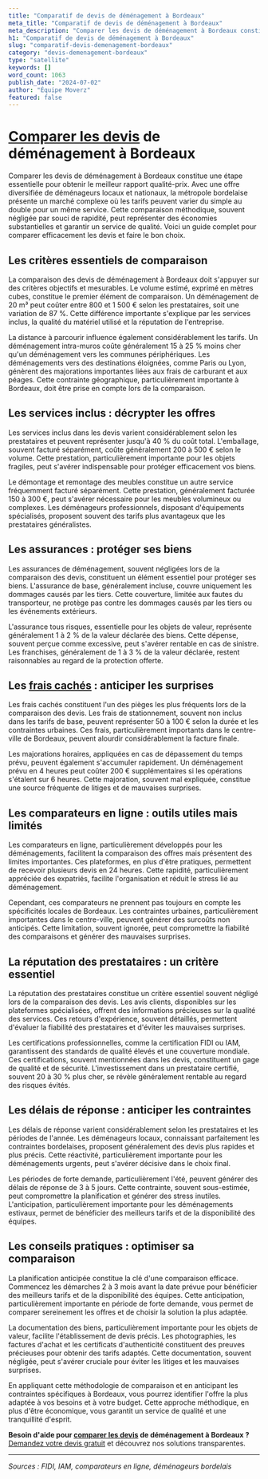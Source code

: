 ```yaml
---
title: "Comparatif de devis de déménagement à Bordeaux"
meta_title: "Comparatif de devis de déménagement à Bordeaux"
meta_description: "Comparer les devis de déménagement à Bordeaux constitue une étape essentielle pour obtenir le meilleur rapport qualité-prix. Avec une offre diversifié."
h1: "Comparatif de devis de déménagement à Bordeaux"
slug: "comparatif-devis-demenagement-bordeaux"
category: "devis-demenagement-bordeaux"
type: "satellite"
keywords: []
word_count: 1063
publish_date: "2024-07-02"
author: "Équipe Moverz"
featured: false
---
```



# [Comparer les devis](/blog/prix-demenagement-bordeaux/comparatif-prix-devis-demenagement-bordeaux) de déménagement à Bordeaux

Comparer les devis de déménagement à Bordeaux constitue une étape essentielle pour obtenir le meilleur rapport qualité-prix. Avec une offre diversifiée de déménageurs locaux et nationaux, la métropole bordelaise présente un marché complexe où les tarifs peuvent varier du simple au double pour un même service. Cette comparaison méthodique, souvent négligée par souci de rapidité, peut représenter des économies substantielles et garantir un service de qualité. Voici un guide complet pour comparer efficacement les devis et faire le bon choix.

## Les critères essentiels de comparaison

La comparaison des devis de déménagement à Bordeaux doit s'appuyer sur des critères objectifs et mesurables. Le volume estimé, exprimé en mètres cubes, constitue le premier élément de comparaison. Un déménagement de 20 m³ peut coûter entre 800 et 1 500 € selon les prestataires, soit une variation de 87 %. Cette différence importante s'explique par les services inclus, la qualité du matériel utilisé et la réputation de l'entreprise.

La distance à parcourir influence également considérablement les tarifs. Un déménagement intra-muros coûte généralement 15 à 25 % moins cher qu'un déménagement vers les communes périphériques. Les déménagements vers des destinations éloignées, comme Paris ou Lyon, génèrent des majorations importantes liées aux frais de carburant et aux péages. Cette contrainte géographique, particulièrement importante à Bordeaux, doit être prise en compte lors de la comparaison.

## Les services inclus : décrypter les offres

Les services inclus dans les devis varient considérablement selon les prestataires et peuvent représenter jusqu'à 40 % du coût total. L'emballage, souvent facturé séparément, coûte généralement 200 à 500 € selon le volume. Cette prestation, particulièrement importante pour les objets fragiles, peut s'avérer indispensable pour protéger efficacement vos biens.

Le démontage et remontage des meubles constitue un autre service fréquemment facturé séparément. Cette prestation, généralement facturée 150 à 300 €, peut s'avérer nécessaire pour les meubles volumineux ou complexes. Les déménageurs professionnels, disposant d'équipements spécialisés, proposent souvent des tarifs plus avantageux que les prestataires généralistes.

## Les assurances : protéger ses biens

Les assurances de déménagement, souvent négligées lors de la comparaison des devis, constituent un élément essentiel pour protéger ses biens. L'assurance de base, généralement incluse, couvre uniquement les dommages causés par les tiers. Cette couverture, limitée aux fautes du transporteur, ne protège pas contre les dommages causés par les tiers ou les événements extérieurs.

L'assurance tous risques, essentielle pour les objets de valeur, représente généralement 1 à 2 % de la valeur déclarée des biens. Cette dépense, souvent perçue comme excessive, peut s'avérer rentable en cas de sinistre. Les franchises, généralement de 1 à 3 % de la valeur déclarée, restent raisonnables au regard de la protection offerte.

## Les [frais cachés](/blog/prix-demenagement-bordeaux/frais-caches-demenagement-bordeaux) : anticiper les surprises

Les frais cachés constituent l'un des pièges les plus fréquents lors de la comparaison des devis. Les frais de stationnement, souvent non inclus dans les tarifs de base, peuvent représenter 50 à 100 € selon la durée et les contraintes urbaines. Ces frais, particulièrement importants dans le centre-ville de Bordeaux, peuvent alourdir considérablement la facture finale.

Les majorations horaires, appliquées en cas de dépassement du temps prévu, peuvent également s'accumuler rapidement. Un déménagement prévu en 4 heures peut coûter 200 € supplémentaires si les opérations s'étalent sur 6 heures. Cette majoration, souvent mal expliquée, constitue une source fréquente de litiges et de mauvaises surprises.

## Les comparateurs en ligne : outils utiles mais limités

Les comparateurs en ligne, particulièrement développés pour les déménagements, facilitent la comparaison des offres mais présentent des limites importantes. Ces plateformes, en plus d'être pratiques, permettent de recevoir plusieurs devis en 24 heures. Cette rapidité, particulièrement appréciée des expatriés, facilite l'organisation et réduit le stress lié au déménagement.

Cependant, ces comparateurs ne prennent pas toujours en compte les spécificités locales de Bordeaux. Les contraintes urbaines, particulièrement importantes dans le centre-ville, peuvent générer des surcoûts non anticipés. Cette limitation, souvent ignorée, peut compromettre la fiabilité des comparaisons et générer des mauvaises surprises.

## La réputation des prestataires : un critère essentiel

La réputation des prestataires constitue un critère essentiel souvent négligé lors de la comparaison des devis. Les avis clients, disponibles sur les plateformes spécialisées, offrent des informations précieuses sur la qualité des services. Ces retours d'expérience, souvent détaillés, permettent d'évaluer la fiabilité des prestataires et d'éviter les mauvaises surprises.

Les certifications professionnelles, comme la certification FIDI ou IAM, garantissent des standards de qualité élevés et une couverture mondiale. Ces certifications, souvent mentionnées dans les devis, constituent un gage de qualité et de sécurité. L'investissement dans un prestataire certifié, souvent 20 à 30 % plus cher, se révèle généralement rentable au regard des risques évités.

## Les délais de réponse : anticiper les contraintes

Les délais de réponse varient considérablement selon les prestataires et les périodes de l'année. Les déménageurs locaux, connaissant parfaitement les contraintes bordelaises, proposent généralement des devis plus rapides et plus précis. Cette réactivité, particulièrement importante pour les déménagements urgents, peut s'avérer décisive dans le choix final.

Les périodes de forte demande, particulièrement l'été, peuvent générer des délais de réponse de 3 à 5 jours. Cette contrainte, souvent sous-estimée, peut compromettre la planification et générer des stress inutiles. L'anticipation, particulièrement importante pour les déménagements estivaux, permet de bénéficier des meilleurs tarifs et de la disponibilité des équipes.

## Les conseils pratiques : optimiser sa comparaison

La planification anticipée constitue la clé d'une comparaison efficace. Commencez les démarches 2 à 3 mois avant la date prévue pour bénéficier des meilleurs tarifs et de la disponibilité des équipes. Cette anticipation, particulièrement importante en période de forte demande, vous permet de comparer sereinement les offres et de choisir la solution la plus adaptée.

La documentation des biens, particulièrement importante pour les objets de valeur, facilite l'établissement de devis précis. Les photographies, les factures d'achat et les certificats d'authenticité constituent des preuves précieuses pour obtenir des tarifs adaptés. Cette documentation, souvent négligée, peut s'avérer cruciale pour éviter les litiges et les mauvaises surprises.

En appliquant cette méthodologie de comparaison et en anticipant les contraintes spécifiques à Bordeaux, vous pourrez identifier l'offre la plus adaptée à vos besoins et à votre budget. Cette approche méthodique, en plus d'être économique, vous garantit un service de qualité et une tranquillité d'esprit.

**Besoin d'aide pour [comparer les devis](/blog/prix-demenagement-bordeaux/comparatif-prix-devis-demenagement-bordeaux) de déménagement à Bordeaux ?** [Demandez votre devis gratuit](https://moverz-bordeaux.fr/devis) et découvrez nos solutions transparentes.

---

*Sources : FIDI, IAM, comparateurs en ligne, déménageurs bordelais*
